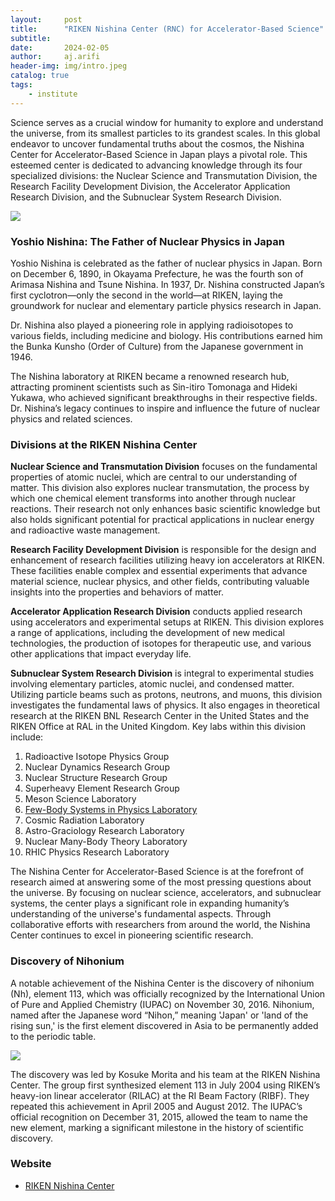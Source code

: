 ```yaml
---
layout:     post
title:      "RIKEN Nishina Center (RNC) for Accelerator-Based Science"
subtitle:   
date:       2024-02-05
author:     aj.arifi
header-img: img/intro.jpeg
catalog: true
tags:
    - institute
---
```



Science serves as a crucial window for humanity to explore and understand the universe, from its smallest particles to its grandest scales. In this global endeavor to uncover fundamental truths about the cosmos, the Nishina Center for Accelerator-Based Science in Japan plays a pivotal role. This esteemed center is dedicated to advancing knowledge through its four specialized divisions: the Nuclear Science and Transmutation Division, the Research Facility Development Division, the Accelerator Application Research Division, and the Subnuclear System Research Division.

![](https://ribf.riken.jp/images/nishina-c-h.png)

### Yoshio Nishina: The Father of Nuclear Physics in Japan

Yoshio Nishina is celebrated as the father of nuclear physics in Japan. Born on December 6, 1890, in Okayama Prefecture, he was the fourth son of Arimasa Nishina and Tsune Nishina. In 1937, Dr. Nishina constructed Japan’s first cyclotron—only the second in the world—at RIKEN, laying the groundwork for nuclear and elementary particle physics research in Japan.

Dr. Nishina also played a pioneering role in applying radioisotopes to various fields, including medicine and biology. His contributions earned him the Bunka Kunsho (Order of Culture) from the Japanese government in 1946.

The Nishina laboratory at RIKEN became a renowned research hub, attracting prominent scientists such as Sin-itiro Tomonaga and Hideki Yukawa, who achieved significant breakthroughs in their respective fields. Dr. Nishina’s legacy continues to inspire and influence the future of nuclear physics and related sciences.

### Divisions at the RIKEN Nishina Center

**Nuclear Science and Transmutation Division** focuses on the fundamental properties of atomic nuclei, which are central to our understanding of matter. This division also explores nuclear transmutation, the process by which one chemical element transforms into another through nuclear reactions. Their research not only enhances basic scientific knowledge but also holds significant potential for practical applications in nuclear energy and radioactive waste management.

**Research Facility Development Division** is responsible for the design and enhancement of research facilities utilizing heavy ion accelerators at RIKEN. These facilities enable complex and essential experiments that advance material science, nuclear physics, and other fields, contributing valuable insights into the properties and behaviors of matter.

**Accelerator Application Research Division** conducts applied research using accelerators and experimental setups at RIKEN. This division explores a range of applications, including the development of new medical technologies, the production of isotopes for therapeutic use, and various other applications that impact everyday life.

**Subnuclear System Research Division** is integral to experimental studies involving elementary particles, atomic nuclei, and condensed matter. Utilizing particle beams such as protons, neutrons, and muons, this division investigates the fundamental laws of physics. It also engages in theoretical research at the RIKEN BNL Research Center in the United States and the RIKEN Office at RAL in the United Kingdom. Key labs within this division include:
1. Radioactive Isotope Physics Group
2. Nuclear Dynamics Research Group
3. Nuclear Structure Research Group
4. Superheavy Element Research Group
5. Meson Science Laboratory
6. [Few-Body Systems in Physics Laboratory](http://snp.riken.jp/news.php)
7. Cosmic Radiation Laboratory
8. Astro-Graciology Research Laboratory
9. Nuclear Many-Body Theory Laboratory
10. RHIC Physics Research Laboratory

The Nishina Center for Accelerator-Based Science is at the forefront of research aimed at answering some of the most pressing questions about the universe. By focusing on nuclear science, accelerators, and subnuclear systems, the center plays a significant role in expanding humanity’s understanding of the universe's fundamental aspects. Through collaborative efforts with researchers from around the world, the Nishina Center continues to excel in pioneering scientific research.

### Discovery of Nihonium

A notable achievement of the Nishina Center is the discovery of nihonium (Nh), element 113, which was officially recognized by the International Union of Pure and Applied Chemistry (IUPAC) on November 30, 2016. Nihonium, named after the Japanese word “Nihon,” meaning 'Japan' or 'land of the rising sun,' is the first element discovered in Asia to be permanently added to the periodic table.

![](https://www.asianscientist.com/wp-content/uploads/bfi_thumb/hi_20160408-news-31nsgwz7d3zjbxr7yxryf4.jpg)


The discovery was led by Kosuke Morita and his team at the RIKEN Nishina Center. The group first synthesized element 113 in July 2004 using RIKEN’s heavy-ion linear accelerator (RILAC) at the RI Beam Factory (RIBF). They repeated this achievement in April 2005 and August 2012. The IUPAC’s official recognition on December 31, 2015, allowed the team to name the new element, marking a significant milestone in the history of scientific discovery.

### Website

* [RIKEN Nishina Center](https://www.nishina.riken.jp/index_e.html)
